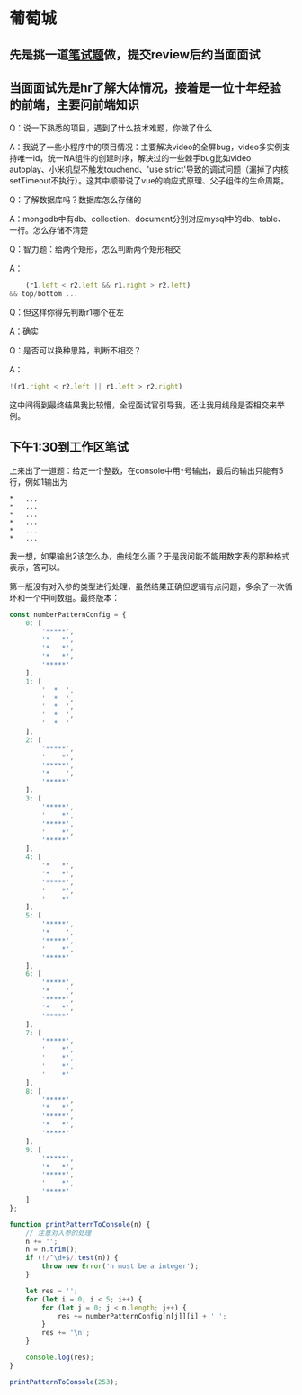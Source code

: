 # 葡萄城

## 先是挑一道[笔试题](https://github.com/bmxklYzj/demo-exercise/blob/master/demo-exercise/2019-05/calendar)做，提交review后约当面面试

## 当面面试先是hr了解大体情况，接着是一位十年经验的前端，主要问前端知识

Q：说一下熟悉的项目，遇到了什么技术难题，你做了什么

A：我说了一些小程序中的项目情况：主要解决video的全屏bug，video多实例支持唯一id，统一NA组件的创建时序，解决过的一些棘手bug比如video autoplay、小米机型不触发touchend、'use strict'导致的调试问题（漏掉了内核setTimeout不执行）。这其中顺带说了vue的响应式原理、父子组件的生命周期。


Q：了解数据库吗？数据库怎么存储的

A：mongodb中有db、collection、document分别对应mysql中的db、table、一行。怎么存储不清楚


Q：智力题：给两个矩形，怎么判断两个矩形相交

A：
```js
    (r1.left < r2.left && r1.right > r2.left)
&& top/bottom ...
```
Q：但这样你得先判断r1哪个在左

A：确实

Q：是否可以换种思路，判断不相交？

A：
```js
!(r1.right < r2.left || r1.left > r2.right)
```
这中间得到最终结果我比较懵，全程面试官引导我，还让我用线段是否相交来举例。

## 下午1:30到工作区笔试

上来出了一道题：给定一个整数，在console中用`*`号输出，最后的输出只能有5行，例如1输出为

```
*   ...
*   ...
*   ...
*   ...
*   ...
*   ...
```

我一想，如果输出2该怎么办，曲线怎么画？于是我问能不能用数字表的那种格式表示，答可以。

第一版没有对入参的类型进行处理，虽然结果正确但逻辑有点问题，多余了一次循环和一个中间数组。最终版本：

```js
const numberPatternConfig = {
    0: [
        '*****',
        '*   *',
        '*   *',
        '*   *',
        '*****'
    ],
    1: [
        '  *  ',
        '  *  ',
        '  *  ',
        '  *  ',
        '  *  '
    ],
    2: [
        '*****',
        '    *',
        '*****',
        '*    ',
        '*****'
    ],
    3: [
        '*****',
        '    *',
        '*****',
        '    *',
        '*****'
    ],
    4: [
        '*   *',
        '*   *',
        '*****',
        '    *',
        '    *'
    ],
    5: [
        '*****',
        '*    ',
        '*****',
        '    *',
        '*****'
    ],
    6: [
        '*****',
        '*    ',
        '*****',
        '*   *',
        '*****'
    ],
    7: [
        '*****',
        '    *',
        '    *',
        '    *',
        '    *'
    ],
    8: [
        '*****',
        '*   *',
        '*****',
        '*   *',
        '*****'
    ],
    9: [
        '*****',
        '*   *',
        '*****',
        '    *',
        '*****'
    ]
};

function printPatternToConsole(n) {
    // 注意对入参的处理
    n += '';
    n = n.trim();
    if (!/^\d+$/.test(n)) {
        throw new Error('n must be a integer');
    }

    let res = '';
    for (let i = 0; i < 5; i++) {
        for (let j = 0; j < n.length; j++) {
            res += numberPatternConfig[n[j]][i] + ' ';
        }
        res += '\n';
    }

    console.log(res);
}

printPatternToConsole(253);
```
